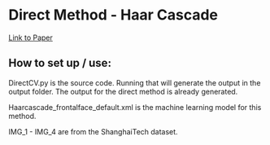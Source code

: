 # Direct Method - Haar Cascade

[Link to Paper](https://www.cs.cmu.edu/~efros/courses/LBMV07/Papers/viola-cvpr-01.pdf)

## How to set up / use:
DirectCV.py is the source code. Running that will generate the output in the output folder. The output for the direct method is already generated. 

Haarcascade_frontalface_default.xml is the machine learning model for this method. 

IMG_1 - IMG_4 are from the ShanghaiTech dataset.